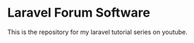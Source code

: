 Laravel Forum Software
======================

This is the repository for my laravel tutorial series on youtube.
